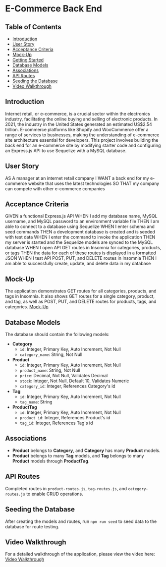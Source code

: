 # E-Commerce Back End

## Table of Contents
- [Introduction](#introduction)
- [User Story](#user-story)
- [Acceptance Criteria](#acceptance-criteria)
- [Mock-Up](#mock-up)
- [Getting Started](#getting-started)
- [Database Models](#database-models)
- [Associations](#associations)
- [API Routes](#api-routes)
- [Seeding the Database](#seeding-the-database)
- [Video Walkthrough](#video-walkthrough)

## Introduction
Internet retail, or e-commerce, is a crucial sector within the electronics industry, facilitating the online buying and selling of electronic products. In 2021, the industry in the United States generated an estimated US$2.54 trillion. E-commerce platforms like Shopify and WooCommerce offer a range of services to businesses, making the understanding of e-commerce site architecture essential for developers. This project involves building the back end for an e-commerce site by modifying starter code and configuring an Express.js API to use Sequelize with a MySQL database.

## User Story
AS A manager at an internet retail company
I WANT a back end for my e-commerce website that uses the latest technologies
SO THAT my company can compete with other e-commerce companies

## Acceptance Criteria
GIVEN a functional Express.js API
WHEN I add my database name, MySQL username, and MySQL password to an environment variable file
THEN I am able to connect to a database using Sequelize
WHEN I enter schema and seed commands
THEN a development database is created and is seeded with test data
WHEN I enter the command to invoke the application
THEN my server is started and the Sequelize models are synced to the MySQL database
WHEN I open API GET routes in Insomnia for categories, products, or tags
THEN the data for each of these routes is displayed in a formatted JSON
WHEN I test API POST, PUT, and DELETE routes in Insomnia
THEN I am able to successfully create, update, and delete data in my database

## Mock-Up
The application demonstrates GET routes for all categories, products, and tags in Insomnia. It also shows GET routes for a single category, product, and tag, as well as POST, PUT, and DELETE routes for products, tags, and categories.
[Mock-Up](./Assets/13-orm-homework-demo-01.gif)

## Database Models
The database should contain the following models:
- **Category**
  - `id`: Integer, Primary Key, Auto Increment, Not Null
  - `category_name`: String, Not Null
- **Product**
  - `id`: Integer, Primary Key, Auto Increment, Not Null
  - `product_name`: String, Not Null
  - `price`: Decimal, Not Null, Validates Decimal
  - `stock`: Integer, Not Null, Default 10, Validates Numeric
  - `category_id`: Integer, References Category's id
- **Tag**
  - `id`: Integer, Primary Key, Auto Increment, Not Null
  - `tag_name`: String
- **ProductTag**
  - `id`: Integer, Primary Key, Auto Increment, Not Null
  - `product_id`: Integer, References Product's id
  - `tag_id`: Integer, References Tag's id

## Associations
- **Product** belongs to **Category**, and **Category** has many **Product** models.
- **Product** belongs to many **Tag** models, and **Tag** belongs to many **Product** models through **ProductTag**.

## API Routes
Completed routes in `product-routes.js`, `tag-routes.js`, and `category-routes.js` to enable CRUD operations.

## Seeding the Database
After creating the models and routes, run `npm run seed` to seed data to the database for route testing.

## Video Walkthrough
For a detailed walkthrough of the application, please view the video here: [Video Walkthrough](https://example.com/your-video-link)



